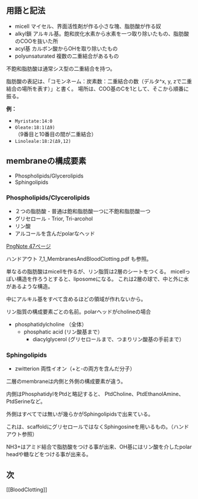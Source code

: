## 用語と記法

- micell マイセル、界面活性剤が作る小さな塊、脂肪酸が作る奴
- alkyl鎖 アルキル基。飽和炭化水素から水素を一つ取り除いたもの、脂肪酸のCOOを抜いた所
- acyl基 カルボン酸からOHを取り除いたもの
- polyunsaturated 複数の二重結合があるもの

不飽和脂肪酸は通常シス型の二重結合を持つ。

脂肪酸の表記は、「コモンネーム：炭素数：二重結合の数（デルタ^x, y, zで二重結合の場所を表す）」と書く。
場所は、COO基のCを1として、そこから順番に振る。

**例：**

- `Myristate:14:0`
- `Oleate:18:1(Δ9)`  
（9番目と10番目の間が二重結合）
- `Linoleale:18:2(Δ9,12)`

## membraneの構成要素

- Phospholipids/Glycerolipids
- Sphingolipids

### Phospholipids/Clycerolipids

- ２つの脂肪酸 - 普通は飽和脂肪酸一つに不飽和脂肪酸一つ
- グリセロール - Trior, Tri-arcohol
- リン酸
- アルコールを含んだpolarなヘッド

[PngNote 47ページ](https://karino2.github.io/ImageGallery/Biochemistry705x.html#lg=1&slide=46)

ハンドアウト 7_1_MembranesAndBloodClotting.pdf も参照。

単なるの脂肪酸はmicellを作るが、リン脂質は2層のシートをつくる。
micellっぽい構造を作ろうとすると、liposomeになる。
これは2層の球で、中と外に水があるような構造。

中にアルキル基をすべて含めるほどの領域が作れないから。

リン脂質の構成要素ごとの名前。polarヘッドがcholineの場合

- phosphatidylcholine （全体）
   - phosphatic acid (リン酸基まで）
       - diacylglycerol (グリセロールまで、つまりリン酸基の手前まで）

### Sphingolipids

- zwitterion 両性イオン（+と-の両方を含んだ分子）

二層のmembraneは内側と外側の構成要素が違う。

内側はPhosphatidylをPtdと略記すると、
PtdCholine、PtdEthanolAmine、PtdSerineなど。

外側はすべてでは無いが幾らかがSphingolipidsで出来ている。

これは、scaffoldにグリセロールではなくSphingosineを用いるもの。（ハンドアウト参照）

NH3+はアミド結合で脂肪酸をつける事が出来、OH基にはリン酸を介したpolar headや糖などをつける事が出来る。

## 次

[[BloodClotting]]